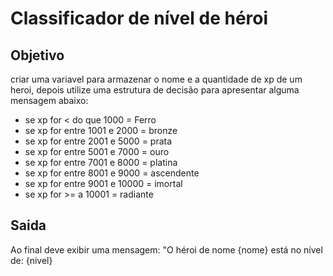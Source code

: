 # Classificador de nível de héroi
## Objetivo

criar uma variavel para armazenar o nome e a quantidade de xp de um heroi, depois utilize
uma estrutura de decisão para apresentar alguma mensagem abaixo:

- se xp for < do que 1000 = Ferro
- se xp for entre 1001 e 2000 = bronze
- se xp for entre 2001 e 5000 = prata
- se xp for entre 5001 e 7000 = ouro
- se xp for entre 7001 e 8000 = platina
- se xp for entre 8001 e 9000 = ascendente
- se xp for entre 9001 e 10000 = imortal
- se xp for >= a 10001 = radiante

## Saida

Ao final deve exibir uma mensagem: 
"O héroi de nome {nome} está no nível de: {nivel}
